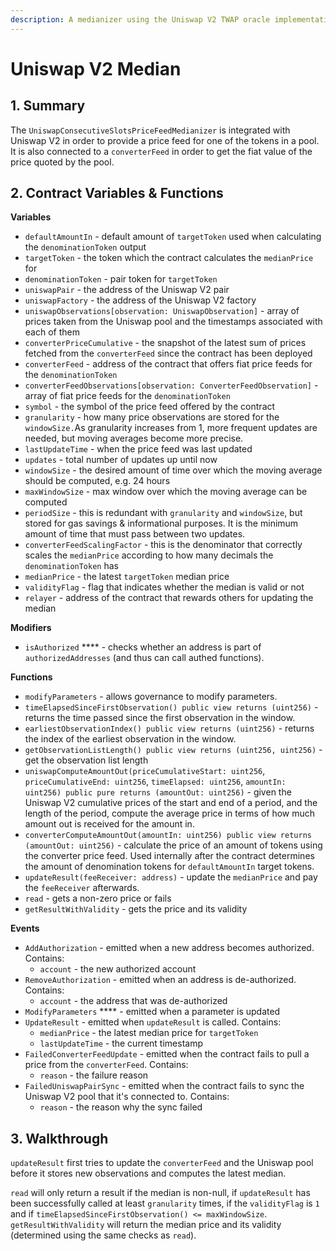 ```yaml
---
description: A medianizer using the Uniswap V2 TWAP oracle implementation
---
```


# Uniswap V2 Median

## 1. Summary <a href="#1-introduction" id="1-introduction"></a>

The `UniswapConsecutiveSlotsPriceFeedMedianizer` is integrated with Uniswap V2 in order to provide a price feed for one of the tokens in a pool. It is also connected to a `converterFeed` in order to get the fiat value of the price quoted by the pool.

## 2. Contract Variables & Functions <a href="#2-contract-details" id="2-contract-details"></a>

**Variables**

* `defaultAmountIn` - default amount of `targetToken` used when calculating the `denominationToken` output
* `targetToken` - the token which the contract calculates the `medianPrice` for
* `denominationToken` - pair token for `targetToken`
* `uniswapPair` - the address of the Uniswap V2 pair
* `uniswapFactory` - the address of the Uniswap V2 factory
* `uniswapObservations[observation: UniswapObservation]` - array of prices taken from the Uniswap pool and the timestamps associated with each of them
* `converterPriceCumulative` - the snapshot of the latest sum of prices fetched from the `converterFeed` since the contract has been deployed
* `converterFeed` - address of the contract that offers fiat price feeds for the `denominationToken`
* `converterFeedObservations[observation: ConverterFeedObservation]` - array of fiat price feeds for the `denominationToken`
* `symbol` - the symbol of the price feed offered by the contract
* `granularity` - how many price observations are stored for the `windowSize.`As granularity increases from 1, more frequent updates are needed, but moving averages become more precise.
* `lastUpdateTime` - when the price feed was last updated
* `updates` - total number of updates up until now
* `windowSize` - the desired amount of time over which the moving average should be computed, e.g. 24 hours
* `maxWindowSize` - max window over which the moving average can be computed
* `periodSize` - this is redundant with `granularity` and `windowSize`, but stored for gas savings & informational purposes. It is the minimum amount of time that must pass between two updates.
* `converterFeedScalingFactor` - this is the denominator that correctly scales the `medianPrice` according to how many decimals the `denominationToken` has
* `medianPrice` - the latest `targetToken` median price
* `validityFlag` - flag that indicates whether the median is valid or not
* `relayer` - address of the contract that rewards others for updating the median

**Modifiers**

* `isAuthorized` **** - checks whether an address is part of `authorizedAddresses` (and thus can call authed functions).

**Functions**

* `modifyParameters` - allows governance to modify parameters.
* `timeElapsedSinceFirstObservation() public view returns (uint256)` - returns the time passed since the first observation in the window.
* `earliestObservationIndex() public view returns (uint256)` - returns the index of the earliest observation in the window.
* `getObservationListLength() public view returns (uint256, uint256)` - get the observation list length
* `uniswapComputeAmountOut(priceCumulativeStart: uint256`, `priceCumulativeEnd: uint256`, `timeElapsed: uint256`, `amountIn: uint256) public pure returns (amountOut: uint256)` - given the Uniswap V2 cumulative prices of the start and end of a period, and the length of the period, compute the average price in terms of how much amount out is received for the amount in.
* `converterComputeAmountOut(amountIn: uint256) public view returns (amountOut: uint256)` - calculate the price of an amount of tokens using the converter price feed. Used internally after the contract determines the amount of denomination tokens for `defaultAmountIn` target tokens.
* `updateResult(feeReceiver: address)` - update the `medianPrice` and pay the `feeReceiver` afterwards.
* `read` - gets a non-zero price or fails
* `getResultWithValidity` - gets the price and its validity

**Events**

* `AddAuthorization` - emitted when a new address becomes authorized. Contains:
  * `account` - the new authorized account
* `RemoveAuthorization` - emitted when an address is de-authorized. Contains:
  * `account` - the address that was de-authorized
* `ModifyParameters` **** - emitted when a parameter is updated
* `UpdateResult` - emitted when `updateResult` is called. Contains:
  * `medianPrice` - the latest median price for `targetToken`
  * `lastUpdateTime` - the current timestamp
* `FailedConverterFeedUpdate` - emitted when the contract fails to pull a price from the `converterFeed`. Contains:
  * `reason` - the failure reason
* `FailedUniswapPairSync` - emitted when the contract fails to sync the Uniswap V2 pool that it's connected to. Contains:
  * `reason` - the reason why the sync failed

## 3. Walkthrough

`updateResult` first tries to update the `converterFeed` and the Uniswap pool before it stores new observations and computes the latest median.

`read` will only return a result if the median is non-null, if `updateResult` has been successfully called at least `granularity` times, if the `validityFlag` is `1` and if  `timeElapsedSinceFirstObservation() <= maxWindowSize`. `getResultWithValidity` will return the median price and its validity (determined using the same checks as `read`).
